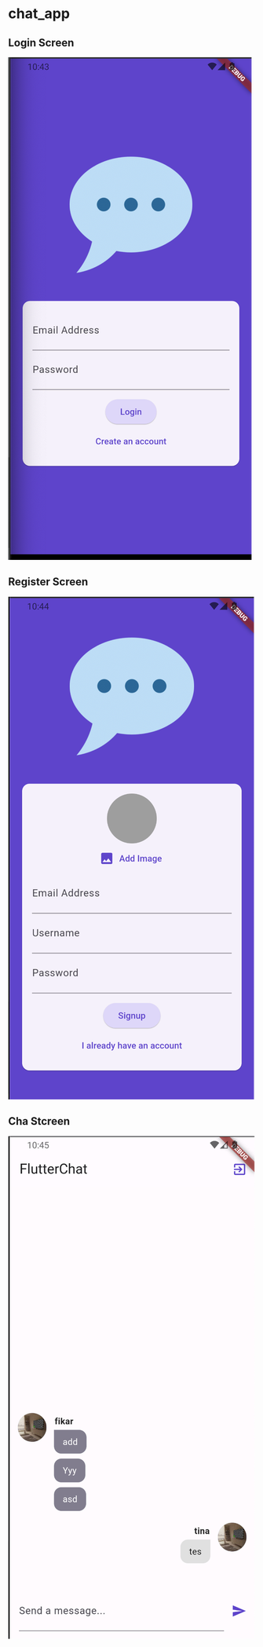 # chat_app
## Login Screen
![login view](/assets/ss/login_view.png "login_view")

## Register Screen
![login view](/assets/ss/register_view.png "register_view")

## Cha Stcreen
![login view](/assets/ss/chat_view.png "chat_view")